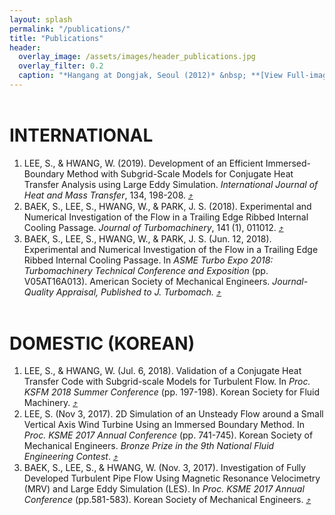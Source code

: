 ```yaml
---
layout: splash
permalink: "/publications/"
title: "Publications"
header:
  overlay_image: /assets/images/header_publications.jpg
  overlay_filter: 0.2
  caption: "*Hangang at Dongjak, Seoul (2012)* &nbsp; **[View Full-image](/assets/photographs/hangang_at_dongjak_seoul_2012.jpg)**"
---
```


# INTERNATIONAL

1. LEE, S., & HWANG, W. (2019). Development of an Efficient Immersed-Boundary Method with Subgrid-Scale Models for Conjugate Heat Transfer Analysis using Large Eddy Simulation. *International Journal of Heat and Mass Transfer*, 134, 198-208. [:arrow_heading_up:](https://doi.org/10.1016/j.ijheatmasstransfer.2019.01.019)
2. BAEK, S., LEE, S., HWANG, W., & PARK, J. S. (2018). Experimental and Numerical Investigation of the Flow in a Trailing Edge Ribbed Internal Cooling Passage. *Journal of Turbomachinery*, 141 (1), 011012. [:arrow_heading_up:](https://doi.org/10.1115/1.4041868)
3. BAEK, S., LEE, S., HWANG, W., & PARK, J. S. (Jun. 12, 2018). Experimental and Numerical Investigation of the Flow in a Trailing Edge Ribbed Internal Cooling Passage. In *ASME Turbo Expo 2018: Turbomachinery Technical Conference and Exposition* (pp. V05AT16A013). American Society of Mechanical Engineers. *Journal-Quality Appraisal, Published to J. Turbomach.* [:arrow_heading_up:](https://doi.org/10.1115/GT2018-76741)

# DOMESTIC (KOREAN)

1. LEE, S., & HWANG, W. (Jul. 6, 2018). Validation of a Conjugate Heat Transfer Code with Subgrid-scale Models for Turbulent Flow. In *Proc. KSFM 2018 Summer Conference* (pp. 197-198). Korean Society for Fluid Machinery. [:arrow_heading_up:](http://www.dbpia.co.kr/journal/articleDetail?nodeId=NODE07536688&language=ko_KR)
2. LEE, S. (Nov 3, 2017). 2D Simulation of an Unsteady Flow around a Small Vertical Axis Wind Turbine Using an Immersed Boundary Method. In *Proc. KSME 2017 Annual Conference* (pp. 741-745). Korean Society of Mechanical Engineers. *Bronze Prize in the 9th National Fluid Engineering Contest*. [:arrow_heading_up:](http://www.dbpia.co.kr/journal/articleDetail?nodeId=NODE07287580&language=ko_KR#)
3. BAEK, S., LEE, S., & HWANG, W. (Nov. 3, 2017). Investigation of Fully Developed Turbulent Pipe Flow Using Magnetic Resonance Velocimetry (MRV) and Large Eddy Simulation (LES). In *Proc. KSME 2017 Annual Conference* (pp.581-583). Korean Society of Mechanical Engineers. [:arrow_heading_up:](http://www.dbpia.co.kr/journal/articleDetail?nodeId=NODE07287540&language=ko_KR#)

<style type="text/css">
h1 {
	margin-top:2em;
}
h3 {
	margin-top:0.5em;
}
</style>